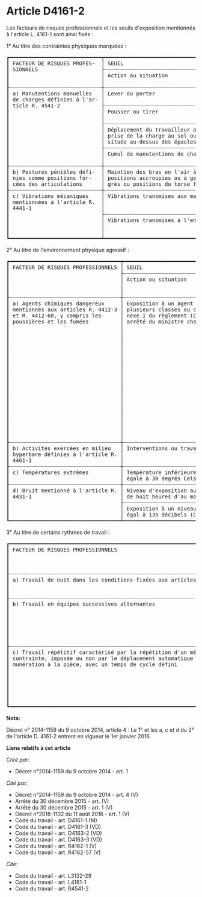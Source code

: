 # Article D4161-2

Les facteurs de risques professionnels et les seuils d'exposition mentionnés à l'article L. 4161-1 sont ainsi fixés : 

1° Au titre des contraintes physiques marquées : 

<pre>
┏━━━━━━━━━━━━━━━━━━━━━━━━━━━━━┯━━━━━━━━━━━━━━━━━━━━━━━━━━━━━━━━━━━━━━━━━━━━━━━━━━━━━━━━━━━━━━━━━━━━━━━━━━━━━━━━━━━━━━━━━━━━━┓
┃ FACTEUR DE RISQUES PROFES-  │ SEUIL                                                                                       ┃
┃ SIONNELS                    ├┈┈┈┈┈┈┈┈┈┈┈┈┈┈┈┈┈┈┈┈┈┈┈┈┈┈┈┈┈┈┈┈┈┈┈┈┈┈┈┈┈┈┈┈┈┈┬┈┈┈┈┈┈┈┈┈┈┈┈┈┈┈┈┈┈┈┈┈┈┈┈┈┈┈┈┈┈┈┈┈┬┈┈┈┈┈┈┈┈┈┈┈┈┨
┃                             │ Action ou situation                          │ Intensité minimale              │ Durée mi-  ┃
┃                             │                                              │                                 │ nimale     ┃
┠┈┈┈┈┈┈┈┈┈┈┈┈┈┈┈┈┈┈┈┈┈┈┈┈┈┈┈┈┈┼┈┈┈┈┈┈┈┈┈┈┈┈┈┈┈┈┈┈┈┈┈┈┈┈┈┈┈┈┈┈┈┈┈┈┈┈┈┈┈┈┈┈┈┈┈┈┼┈┈┈┈┈┈┈┈┈┈┈┈┈┈┈┈┈┈┈┈┈┈┈┈┈┈┈┈┈┈┈┈┈┼┈┈┈┈┈┈┈┈┈┈┈┈┨
┃ a) Manutentions manuelles   │ Lever ou porter                              │ Charge unitaire de 15 kilo-     │ 600 heures ┃
┃ de charges définies à l'ar- │                                              │ grammes                         │ par an     ┃
┃ ticle R. 4541-2             ├┈┈┈┈┈┈┈┈┈┈┈┈┈┈┈┈┈┈┈┈┈┈┈┈┈┈┈┈┈┈┈┈┈┈┈┈┈┈┈┈┈┈┈┈┈┈┼┈┈┈┈┈┈┈┈┈┈┈┈┈┈┈┈┈┈┈┈┈┈┈┈┈┈┈┈┈┈┈┈┈┤            ┃
┃                             │ Pousser ou tirer                             │ Charge unitaire de 250 kilo-    │            ┃
┃                             │                                              │ grammes                         │            ┃
┃                             ├┈┈┈┈┈┈┈┈┈┈┈┈┈┈┈┈┈┈┈┈┈┈┈┈┈┈┈┈┈┈┈┈┈┈┈┈┈┈┈┈┈┈┈┈┈┈┼┈┈┈┈┈┈┈┈┈┈┈┈┈┈┈┈┈┈┈┈┈┈┈┈┈┈┈┈┈┈┈┈┈┤            ┃
┃                             │ Déplacement du travailleur avec la charge ou │ Charge unitaire de 10 kilo-     │            ┃
┃                             │ prise de la charge au sol ou à une hauteur   │ grammes                         │            ┃
┃                             │ située au-dessus des épaules                 │                                 │            ┃
┃                             ├┈┈┈┈┈┈┈┈┈┈┈┈┈┈┈┈┈┈┈┈┈┈┈┈┈┈┈┈┈┈┈┈┈┈┈┈┈┈┈┈┈┈┈┈┈┈┼┈┈┈┈┈┈┈┈┈┈┈┈┈┈┈┈┈┈┈┈┈┈┈┈┈┈┈┈┈┈┈┈┈┼┈┈┈┈┈┈┈┈┈┈┈┈┨
┃                             │ Cumul de manutentions de charges             │ 7,5 tonnes cumulées par jour    │ 120 jours  ┃
┃                             │                                              │                                 │ par an     ┃
┠┈┈┈┈┈┈┈┈┈┈┈┈┈┈┈┈┈┈┈┈┈┈┈┈┈┈┈┈┈┼┈┈┈┈┈┈┈┈┈┈┈┈┈┈┈┈┈┈┈┈┈┈┈┈┈┈┈┈┈┈┈┈┈┈┈┈┈┈┈┈┈┈┈┈┈┈┴┈┈┈┈┈┈┈┈┈┈┈┈┈┈┈┈┈┈┈┈┈┈┈┈┈┈┈┈┈┈┈┈┈┼┈┈┈┈┈┈┈┈┈┈┈┈┨
┃ b) Postures pénibles défi-  │ Maintien des bras en l'air à une hauteur située au dessus des épaules ou       │ 900 heures ┃
┃ nies comme positions for-   │ positions accroupies ou à genoux ou positions du torse en torsion à 30 de-     │ par an     ┃
┃ cées des articulations      │ grés ou positions du torse fléchi à 45 degrés                                  │            ┃
┠┈┈┈┈┈┈┈┈┈┈┈┈┈┈┈┈┈┈┈┈┈┈┈┈┈┈┈┈┈┼┈┈┈┈┈┈┈┈┈┈┈┈┈┈┈┈┈┈┈┈┈┈┈┈┈┈┈┈┈┈┈┈┈┈┈┈┈┈┈┈┈┈┈┈┈┈┬┈┈┈┈┈┈┈┈┈┈┈┈┈┈┈┈┈┈┈┈┈┈┈┈┈┈┈┈┈┈┈┈┈┼┈┈┈┈┈┈┈┈┈┈┈┈┨
┃ c) Vibrations mécaniques    │ Vibrations transmises aux mains et aux bras  │ Valeur d'exposition rapportée à │ 450 heures ┃
┃ mentionnées à l'article R.  │                                              │ une période de référence de 8   │ par an     ┃
┃ 4441-1                      │                                              │ heures de 2,5 m/ s2             │            ┃
┃                             ├┈┈┈┈┈┈┈┈┈┈┈┈┈┈┈┈┈┈┈┈┈┈┈┈┈┈┈┈┈┈┈┈┈┈┈┈┈┈┈┈┈┈┈┈┈┈┼┈┈┈┈┈┈┈┈┈┈┈┈┈┈┈┈┈┈┈┈┈┈┈┈┈┈┈┈┈┈┈┈┈┤            ┃
┃                             │ Vibrations transmises à l'ensemble du corps  │ Valeur d'exposition rapportée à │            ┃
┃                             │                                              │ une période de référence de 8   │            ┃
┃                             │                                              │ heures de 0,5 m/ s2             │            ┃
┗━━━━━━━━━━━━━━━━━━━━━━━━━━━━━┷━━━━━━━━━━━━━━━━━━━━━━━━━━━━━━━━━━━━━━━━━━━━━━┷━━━━━━━━━━━━━━━━━━━━━━━━━━━━━━━━━┷━━━━━━━━━━━━┛
</pre>


2° Au titre de l'environnement physique agressif : 

<pre>
┏━━━━━━━━━━━━━━━━━━━━━━━━━━━━━━━━━━━┯━━━━━━━━━━━━━━━━━━━━━━━━━━━━━━━━━━━━━━━━━━━━━━━━━━━━━━━━━━━━━━━━━━━━━━━━━━━━━━━━━━━━━━━┓
┃ FACTEUR DE RISQUES PROFESSIONNELS │ SEUIL                                                                                 ┃
┃                                   ├┈┈┈┈┈┈┈┈┈┈┈┈┈┈┈┈┈┈┈┈┈┈┈┈┈┈┈┈┈┈┈┈┈┈┈┈┈┈┈┈┈┈┈┈┈┈┈┈┈┈┈┈┈┈┈┈┈┈┈┈┬┈┈┈┈┈┈┈┈┈┈┬┈┈┈┈┈┈┈┈┈┈┈┈┈┈┈┨
┃                                   │ Action ou situation                                        │ Inten-   │ Durée mini-   ┃
┃                                   │                                                            │ sité mi- │ male          ┃
┃                                   │                                                            │ nimale   │               ┃
┠┈┈┈┈┈┈┈┈┈┈┈┈┈┈┈┈┈┈┈┈┈┈┈┈┈┈┈┈┈┈┈┈┈┈┈┼┈┈┈┈┈┈┈┈┈┈┈┈┈┈┈┈┈┈┈┈┈┈┈┈┈┈┈┈┈┈┈┈┈┈┈┈┈┈┈┈┈┈┈┈┈┈┈┈┈┈┈┈┈┈┈┈┈┈┈┈┼┈┈┈┈┈┈┈┈┈┈┴┈┈┈┈┈┈┈┈┈┈┈┈┈┈┈┨
┃ a) Agents chimiques dangereux     │ Exposition à un agent chimique dangereux relevant d'une ou │ Le seuil est déter-      ┃
┃ mentionnés aux articles R. 4412-3 │ plusieurs classes ou catégories de danger définies à l'an- │ miné, pour chacun des    ┃
┃ et R. 4412-60, y compris les      │ nexe I du règlement (CE) n° 1272/2008 et figurant dans un  │ agents chimiques dan-    ┃
┃ poussières et les fumées          │ arrêté du ministre chargé du travail                       │ gereux, par applica-     ┃
┃                                   │                                                            │ tion d'une grille        ┃
┃                                   │                                                            │ d'évaluation prenant     ┃
┃                                   │                                                            │ en compte le type de     ┃
┃                                   │                                                            │ pénétration, la          ┃
┃                                   │                                                            │ classe d'émission ou     ┃
┃                                   │                                                            │ de contact de l'agent    ┃
┃                                   │                                                            │ chimique concerné, le    ┃
┃                                   │                                                            │ procédé d'utilisation    ┃
┃                                   │                                                            │ ou de fabrication,       ┃
┃                                   │                                                            │ les mesures de pro-      ┃
┃                                   │                                                            │ tection collective ou    ┃
┃                                   │                                                            │ individuelle mises en    ┃
┃                                   │                                                            │ œuvre et la durée        ┃
┃                                   │                                                            │ d'exposition, qui est    ┃
┃                                   │                                                            │ définie par arrêté du    ┃
┃                                   │                                                            │ ministre chargé du       ┃
┃                                   │                                                            │ travail et du mi-        ┃
┃                                   │                                                            │ nistre chargé de la      ┃
┃                                   │                                                            │ santé                    ┃
┠┈┈┈┈┈┈┈┈┈┈┈┈┈┈┈┈┈┈┈┈┈┈┈┈┈┈┈┈┈┈┈┈┈┈┈┼┈┈┈┈┈┈┈┈┈┈┈┈┈┈┈┈┈┈┈┈┈┈┈┈┈┈┈┈┈┈┈┈┈┈┈┈┈┈┈┈┈┈┈┈┈┈┈┈┈┈┈┈┈┈┈┈┈┈┈┈┼┈┈┈┈┈┈┈┈┈┈┬┈┈┈┈┈┈┈┈┈┈┈┈┈┈┈┨
┃ b) Activités exercées en milieu   │ Interventions ou travaux                                   │ 1 200    │ 60 interven-  ┃
┃ hyperbare définies à l'article R. │                                                            │ hecto-   │ tions ou tra- ┃
┃ 4461-1                            │                                                            │ pascals  │ vaux par an   ┃
┠┈┈┈┈┈┈┈┈┈┈┈┈┈┈┈┈┈┈┈┈┈┈┈┈┈┈┈┈┈┈┈┈┈┈┈┼┈┈┈┈┈┈┈┈┈┈┈┈┈┈┈┈┈┈┈┈┈┈┈┈┈┈┈┈┈┈┈┈┈┈┈┈┈┈┈┈┈┈┈┈┈┈┈┈┈┈┈┈┈┈┈┈┈┈┈┈┴┈┈┈┈┈┈┈┈┈┈┼┈┈┈┈┈┈┈┈┈┈┈┈┈┈┈┨
┃ c) Températures extrêmes          │ Température inférieure ou égale à 5 degrés Celsius ou au moins        │ 900 heures    ┃
┃                                   │ égale à 30 degrés Celsius                                             │ par an        ┃
┠┈┈┈┈┈┈┈┈┈┈┈┈┈┈┈┈┈┈┈┈┈┈┈┈┈┈┈┈┈┈┈┈┈┈┈┼┈┈┈┈┈┈┈┈┈┈┈┈┈┈┈┈┈┈┈┈┈┈┈┈┈┈┈┈┈┈┈┈┈┈┈┈┈┈┈┈┈┈┈┈┈┈┈┈┈┈┈┈┈┈┈┈┈┈┈┈┈┈┈┈┈┈┈┈┈┈┈┼┈┈┈┈┈┈┈┈┈┈┈┈┈┈┈┨
┃ d) Bruit mentionné à l'article R. │ Niveau d'exposition au bruit rapporté à une période de référence      │ 600 heures    ┃
┃ 4431-1                            │ de huit heures d'au moins 80 décibels (A)                             │ par an        ┃
┃                                   ├┈┈┈┈┈┈┈┈┈┈┈┈┈┈┈┈┈┈┈┈┈┈┈┈┈┈┈┈┈┈┈┈┈┈┈┈┈┈┈┈┈┈┈┈┈┈┈┈┈┈┈┈┈┈┈┈┈┈┈┈┈┈┈┈┈┈┈┈┈┈┈┼┈┈┈┈┈┈┈┈┈┈┈┈┈┈┈┨
┃                                   │ Exposition à un niveau de pression acoustique de crête au moins       │ 120 fois par  ┃
┃                                   │ égal à 135 décibels (C)                                               │ an            ┃
┗━━━━━━━━━━━━━━━━━━━━━━━━━━━━━━━━━━━┷━━━━━━━━━━━━━━━━━━━━━━━━━━━━━━━━━━━━━━━━━━━━━━━━━━━━━━━━━━━━━━━━━━━━━━━┷━━━━━━━━━━━━━━━┛
</pre>


3° Au titre de certains rythmes de travail : 

<pre>
┏━━━━━━━━━━━━━━━━━━━━━━━━━━━━━━━━━━━━━━━━━━━━━━━━━━━━━━━━━━━━━━━━━━━━━━━━━━━━━━━━━━━━━┯━━━━━━━━━━━━━━━━━━━━━━━━━━━━━━━━━━━━━┓
┃ FACTEUR DE RISQUES PROFESSIONNELS                                                   │ SEUIL                               ┃
┃                                                                                     ├┈┈┈┈┈┈┈┈┈┈┈┬┈┈┈┈┈┈┈┈┈┈┈┈┬┈┈┈┈┈┈┈┈┈┈┈┈┨
┃                                                                                     │ Action ou │ Intensité  │ Durée mi-  ┃
┃                                                                                     │ situation │ minimale   │ nimale     ┃
┠┈┈┈┈┈┈┈┈┈┈┈┈┈┈┈┈┈┈┈┈┈┈┈┈┈┈┈┈┈┈┈┈┈┈┈┈┈┈┈┈┈┈┈┈┈┈┈┈┈┈┈┈┈┈┈┈┈┈┈┈┈┈┈┈┈┈┈┈┈┈┈┈┈┈┈┈┈┈┈┈┈┈┈┈┈┼┈┈┈┈┈┈┈┈┈┈┈┴┈┈┈┈┈┈┈┈┈┈┈┈┼┈┈┈┈┈┈┈┈┈┈┈┈┨
┃ a) Travail de nuit dans les conditions fixées aux articles L. 3122-29 à L. 3122-31  │ Une heure de tra-      │ 120 nuits  ┃
┃                                                                                     │ vail entre 24          │ par an     ┃
┃                                                                                     │ heures et 5 heures     │            ┃
┠┈┈┈┈┈┈┈┈┈┈┈┈┈┈┈┈┈┈┈┈┈┈┈┈┈┈┈┈┈┈┈┈┈┈┈┈┈┈┈┈┈┈┈┈┈┈┈┈┈┈┈┈┈┈┈┈┈┈┈┈┈┈┈┈┈┈┈┈┈┈┈┈┈┈┈┈┈┈┈┈┈┈┈┈┈┼┈┈┈┈┈┈┈┈┈┈┈┈┈┈┈┈┈┈┈┈┈┈┈┈┼┈┈┈┈┈┈┈┈┈┈┈┈┨
┃ b) Travail en équipes successives alternantes                                       │ Travail en équipes     │ 50 nuits   ┃
┃                                                                                     │ successives alter-     │ par an     ┃
┃                                                                                     │ nantes impliquant      │            ┃
┃                                                                                     │ au minimum une         │            ┃
┃                                                                                     │ heure de travail       │            ┃
┃                                                                                     │ entre 24 heures et     │            ┃
┃                                                                                     │ 5 heures               │            ┃
┠┈┈┈┈┈┈┈┈┈┈┈┈┈┈┈┈┈┈┈┈┈┈┈┈┈┈┈┈┈┈┈┈┈┈┈┈┈┈┈┈┈┈┈┈┈┈┈┈┈┈┈┈┈┈┈┈┈┈┈┈┈┈┈┈┈┈┈┈┈┈┈┈┈┈┈┈┈┈┈┈┈┈┈┈┈┼┈┈┈┈┈┈┈┈┈┈┈┈┈┈┈┈┈┈┈┈┈┈┈┈┼┈┈┈┈┈┈┈┈┈┈┈┈┨
┃ c) Travail répétitif caractérisé par la répétition d'un même geste, à une cadence   │ Temps de cycle in-     │ 900 heures ┃
┃ contrainte, imposée ou non par le déplacement automatique d'une pièce ou par la ré- │ férieur ou égal à 1    │ par an     ┃
┃ munération à la pièce, avec un temps de cycle défini                                │ minute                 │            ┃
┃                                                                                     ├┈┈┈┈┈┈┈┈┈┈┈┈┈┈┈┈┈┈┈┈┈┈┈┈┤            ┃
┃                                                                                     │ 30 actions tech-       │            ┃
┃                                                                                     │ niques ou plus par     │            ┃
┃                                                                                     │ minute avec un         │            ┃
┃                                                                                     │ temps de cycle su-     │            ┃
┃                                                                                     │ périeur à 1 minute     │            ┃
┗━━━━━━━━━━━━━━━━━━━━━━━━━━━━━━━━━━━━━━━━━━━━━━━━━━━━━━━━━━━━━━━━━━━━━━━━━━━━━━━━━━━━━┷━━━━━━━━━━━━━━━━━━━━━━━━┷━━━━━━━━━━━━┛
</pre>


**Nota:**

Décret n° 2014-1159 du 9 octobre 2014, article 4 : Le 1° et les a, c et d du 2° de l'article D. 4161-2 entrent en vigueur le
1er janvier 2016.

**Liens relatifs à cet article**

_Créé par_:

  - Décret n°2014-1159 du 9 octobre 2014 - art. 1

_Cité par_:

  - Décret n°2014-1159 du 9 octobre 2014 - art. 4 (V)
  - Arrêté du 30 décembre 2015 - art. (V)
  - Arrêté du 30 décembre 2015 - art. 1 (V)
  - Décret n°2016-1102 du 11 août 2016 - art. 1 (V)
  - Code du travail - art. D4161-1 (M)
  - Code du travail - art. D4161-3 (VD)
  - Code du travail - art. D4163-2 (VD)
  - Code du travail - art. D4163-3 (VD)
  - Code du travail - art. R4162-1 (V)
  - Code du travail - art. R4162-57 (V)

_Cite_:

  - Code du travail - art. L3122-29
  - Code du travail - art. L4161-1
  - Code du travail - art. R4541-2
